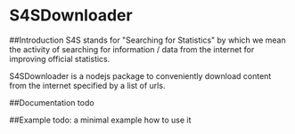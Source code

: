 # S4SDownloader

##Introduction
S4S stands for "Searching for Statistics" by which we mean the activity of searching for
information / data from the internet for improving official statistics.

S4SDownloader is a nodejs package to conveniently download content from the internet specified by a list of urls.


##Documentation
todo

##Example
todo: a minimal example how to use it
